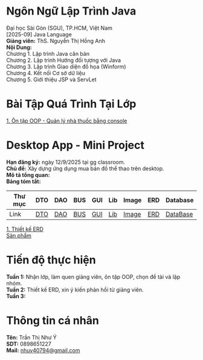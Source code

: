 # Ngôn Ngữ Lập Trình Java
Đại học Sài Gòn (SGU), TP.HCM, Việt Nam <br>
[2025-09] Java Language <br>
<b>Giảng viên:</b> ThS. Nguyễn Thị Hồng Anh <br>
<b>Nội Dung:</b> <br>
Chương 1. Lập trình Java căn bản <br>
Chương 2. Lập trình Hướng đối tượng với Java <br>
Chương 3. Lập trình Giao diện đồ họa (Winform) <br>
Chương 4. Kết nối Cơ sở dữ liệu <br>
Chương 5. Giới thiệu JSP và ServLet <br>

# Bài Tập Quá Trình Tại Lớp
[1. Ôn tập OOP - Quản lý nhà thuốc bằng console](https://github.com/cotrandev/DesktopAppJava/blob/main/BaiTapOnTuan1-OOP.rar)<br>


# Desktop App - Mini Project
<b>Hạn đăng ký:</b> ngày 12/9/2025 tại gg classroom.<br>
<b>Chủ đề:</b> Xây dựng ứng dụng mua bán đồ thể thao trên desktop.<br>
<b>Mô tả tổng quan: </b><br>
<b>Bảng tóm tắt:</b> <br>
<table>
  <thead>
    <tr>
      <th>Thư mục</th>
      <th>DTO</th>
      <th>DAO</th>
      <th>BUS</th>
      <th>GUI</th>
      <th>Lib</th>
      <th>Image</th>
      <th>ERD</th>
      <th>Database</th>
    </tr>
  </thead>
  <tbody>
    <tr>
      <td>Link</td>
      <td><a href="DTO">DTO</a></td>
      <td><a href="DAO">DAO</a></td>
      <td><a href="BUS">BUS</a></td>
      <td><a href="GUI">GUI</a></td>
      <td><a href="Lib">Lib</a></td>
      <td><a href="Image">Image</a></td>
      <td><a href="https://drive.google.com/drive/folders/1DSlpP4O1cTwiVmzkvUzAlbEBZD3DVykA?usp=sharing">ERD</a></td>
      <td><a href="DataBase">DataBase</a></td>
    </tr>
  </tbody>
</table>

[1. Thiết kế ERD](https://drive.google.com/drive/folders/1DSlpP4O1cTwiVmzkvUzAlbEBZD3DVykA?usp=sharing) <br>
[Sản phẩm]()<br>


# Tiến độ thực hiện
<b>Tuần 1:</b> Nhận lớp, làm quen giảng viên, ôn tập OOP, chọn đề tài và lập nhóm.<br>
<b>Tuần 2:</b> Thiết kế ERD, xin ý kiến phản hồi từ giảng viên.<br>
<b>Tuần 3:</b>


# Thông tin cá nhân
<strong>Tên:</strong> Trần Thị Như Ý <br>
<strong>SDT:</strong> 0898651227 <br> 
<strong>Mail:</strong> nhuy40794@gmail.com
